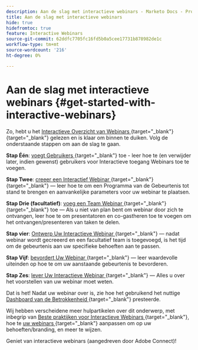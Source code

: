 ```yaml
---
description: Aan de slag met interactieve webinars - Marketo Docs - Productdocumentatie
title: Aan de slag met interactieve webinars
hide: true
hidefromtoc: true
feature: Interactive Webinars
source-git-commit: 62ddfc7705fc16fd5b0a5cee17731b878982de1c
workflow-type: tm+mt
source-wordcount: '216'
ht-degree: 0%

---
```


# Aan de slag met interactieve webinars {#get-started-with-interactive-webinars}

Zo, hebt u het [ Interactieve Overzicht van Webinars ](/help/marketo/product-docs/demand-generation/events/interactive-webinars/interactive-webinars-overview.md){target="_blank"}{target="_blank"} gelezen en is klaar om binnen te duiken. Volg de onderstaande stappen om aan de slag te gaan.

**Stap Één**: [ voegt Gebruikers ](/help/marketo/product-docs/demand-generation/events/interactive-webinars/user-and-license-management.md#add-a-user){target="_blank"} toe - leer hoe te (en verwijder later, indien gewenst) gebruikers voor Interactieve toegang Webinars toe te voegen.

**Stap Twee**: [ creeer een Interactief Webinar ](/help/marketo/product-docs/demand-generation/events/interactive-webinars/create-an-interactive-webinar.md){target="_blank"}{target="_blank"} — leer hoe te om een Programma van de Gebeurtenis tot stand te brengen en aanvankelijke parameters voor uw webinar te plaatsen.

**Stap Drie (facultatief)**: [ voeg een Team Webinar ](/help/marketo/product-docs/demand-generation/events/interactive-webinars/add-a-webinar-team.md){target="_blank"}{target="_blank"} toe — Als u niet van plan bent om webinar door zich te ontvangen, leer hoe te om presentatoren en co-gastheren toe te voegen om het ontvangen/presenteren van taken te delen.

**Stap vier**: [ Ontwerp Uw Interactieve Webinar ](/help/marketo/product-docs/demand-generation/events/interactive-webinars/designing-interactive-webinars.md){target="_blank"} — nadat webinar wordt gecreeerd en een facultatief team is toegevoegd, is het tijd om de gebeurtenis aan uw specifieke behoeften aan te passen.

**Stap Vijf**: [ bevordert Uw Webinar ](/help/marketo/product-docs/demand-generation/events/interactive-webinars/promoting-an-interactive-webinar.md){target="_blank"} — leer waardevolle uiteinden op hoe te om uw aanstaande gebeurtenis te bevorderen.

**Stap Zes**: [ lever Uw Interactieve Webinar ](/help/marketo/product-docs/demand-generation/events/interactive-webinars/deliver-an-interactive-webinar.md){target="_blank"} — Alles u over het voorstellen van uw webinar moet weten.

Dat is het! Nadat uw webinar over is, zie hoe het gebruikend het nuttige [ Dashboard van de Betrokkenheid ](/help/marketo/product-docs/demand-generation/events/interactive-webinars/engagement-dashboard.md){target="_blank"} presteerde.

Wij hebben verscheidene meer hulpartikelen over dit onderwerp, met inbegrip van [ Beste praktijken voor Interactieve Webinars ](/help/marketo/product-docs/demand-generation/events/interactive-webinars/best-practices-for-interactive-webinars.md){target="_blank"}, hoe te [ uw webinars ](/help/marketo/product-docs/demand-generation/events/interactive-webinars/customization.md){target="_blank"} aanpassen om op uw behoeften/branding, en meer te wijzen.

Geniet van interactieve webinars (aangedreven door Adobe Connect)!
